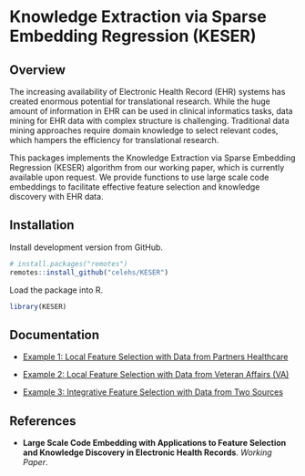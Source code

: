 Knowledge Extraction via Sparse Embedding Regression (KESER)
================

## Overview

The increasing availability of Electronic Health Record (EHR) systems has created enormous potential for translational research. While the huge amount of information in EHR can be used in clinical informatics
tasks, data mining for EHR data with complex structure is challenging. Traditional data mining approaches require domain knowledge to select relevant codes, which hampers the efficiency for translational research.

This packages implements the Knowledge Extraction via Sparse Embedding Regression (KESER) algorithm from our working paper, which is currently available upon request. We provide functions to use large scale code embeddings to facilitate effective feature selection and knowledge discovery with EHR data.

## Installation

Install development version from GitHub.

``` r
# install.packages("remotes")
remotes::install_github("celehs/KESER")
```

Load the package into R.

``` r
library(KESER)
```

## Documentation

- [Example 1: Local Feature Selection with Data from Partners Healthcare](https://celehs.github.io/KESER/articles/example1.html)

- [Example 2: Local Feature Selection with Data from Veteran Affairs (VA)](https://celehs.github.io/KESER/articles/example2.html)

- [Example 3: Integrative Feature Selection with Data from Two Sources](https://celehs.github.io/KESER/articles/example3.html)

## References

- __Large Scale Code Embedding with Applications to Feature Selection and Knowledge Discovery in Electronic Health Records__. _Working Paper_. 
